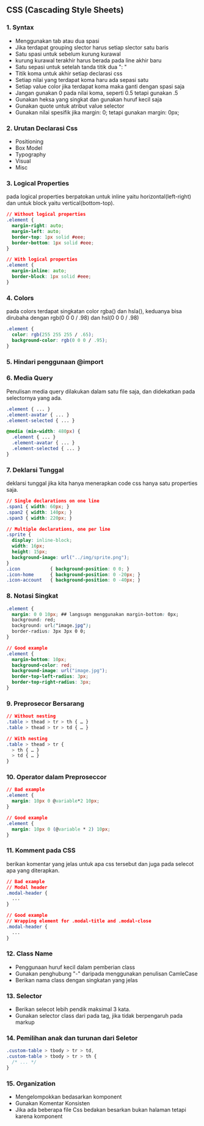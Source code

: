 ## CSS (Cascading Style Sheets)

### 1. Syntax

- Menggunakan tab atau dua spasi
- Jika terdapat grouping slector harus setiap slector satu baris
- Satu spasi untuk sebelum kurung kurawal
- kurung kurawal terakhir harus berada pada line akhir baru
- Satu sepasi untuk setelah tanda titik dua ": "
- Titik koma untuk akhir setiap declarasi css
- Setiap nilai yang terdapat koma haru ada sepasi satu
- Setiap value color jika terdapat koma maka ganti dengan spasi saja
- Jangan gunakan 0 pada nilai koma, seperti 0.5 tetapi gunakan .5
- Gunakan heksa yang singkat dan gunakan huruf kecil saja
- Gunakan quote untuk atribut value selector
- Gunakan nilai spesifik jika margin: 0; tetapi gunakan margin: 0px;

### 2. Urutan Declarasi Css

- Positioning
- Box Model
- Typography
- Visual
- Misc

### 3. Logical Properties

pada logical properties berpatokan untuk inline yaitu horizontal(left-right) dan untuk block yaitu vertical(bottom-top).

```CSS
// Without logical properties
.element {
  margin-right: auto;
  margin-left: auto;
  border-top: 1px solid #eee;
  border-bottom: 1px solid #eee;
}

// With logical properties
.element {
  margin-inline: auto;
  border-block: 1px solid #eee;
}
```

### 4. Colors

pada colors terdapat singkatan color rgba() dan hsla(), keduanya bisa dirubaha dengan rgb(0 0 0 / .98) dan hsl(0 0 0 / .98)

```CSS
.element {
  color: rgb(255 255 255 / .65);
  background-color: rgb(0 0 0 / .95);
}
```

### 5. Hindari penggunaan @import

### 6. Media Query

Penulisan media query dilakukan dalam satu file saja, dan didekatkan pada selectornya yang ada.

```CSS
.element { ... }
.element-avatar { ... }
.element-selected { ... }

@media (min-width: 480px) {
  .element { ... }
  .element-avatar { ... }
  .element-selected { ... }
}
```

### 7. Deklarsi Tunggal

deklarsi tunggal jika kita hanya menerapkan code css hanya satu properties saja.

```CSS
// Single declarations on one line
.span1 { width: 60px; }
.span2 { width: 140px; }
.span3 { width: 220px; }

// Multiple declarations, one per line
.sprite {
  display: inline-block;
  width: 16px;
  height: 15px;
  background-image: url("../img/sprite.png");
}
.icon           { background-position: 0 0; }
.icon-home      { background-position: 0 -20px; }
.icon-account   { background-position: 0 -40px; }
```

### 8. Notasi Singkat

```CSS
.element {
  margin: 0 0 10px; ## langsugn menggunakan margin-bottom: 0px;
  background: red;
  background: url("image.jpg");
  border-radius: 3px 3px 0 0;
}

// Good example
.element {
  margin-bottom: 10px;
  background-color: red;
  background-image: url("image.jpg");
  border-top-left-radius: 3px;
  border-top-right-radius: 3px;
}
```

### 9. Preprosecor Bersarang

```CSS
// Without nesting
.table > thead > tr > th { … }
.table > thead > tr > td { … }

// With nesting
.table > thead > tr {
  > th { … }
  > td { … }
}
```

### 10. Operator dalam Preproseccor

```CSS
// Bad example
.element {
  margin: 10px 0 @variable*2 10px;
}

// Good example
.element {
  margin: 10px 0 (@variable * 2) 10px;
}
```

### 11. Komment pada CSS

berikan komentar yang jelas untuk apa css tersebut dan juga pada selecot apa yang diterapkan.

```CSS
// Bad example
// Modal header
.modal-header {
  ...
}

// Good example
// Wrapping element for .modal-title and .modal-close
.modal-header {
  ...
}
```

### 12. Class Name

- Penggunaan huruf kecil dalam pemberian class
- Gunakan penghubung "-" daripada menggunakan penulisan CamleCase
- Berikan nama class dengan singkatan yang jelas

### 13. Selector

- Berikan selecot lebih pendik maksimal 3 kata.
- Gunakan selector class dari pada tag, jika tidak berpengaruh pada markup

### 14. Pemilihan anak dan turunan dari Seletor

```CSS
.custom-table > tbody > tr > td,
.custom-table > tbody > tr > th {
  /* ... */
}
```

### 15. Organization

- Mengelompokkan bedasarkan komponent
- Gunakan Komentar Konsisten
- Jika ada beberapa file Css bedakan besarkan bukan halaman tetapi karena komponent
